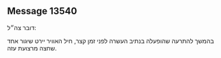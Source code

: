 ## Message 13540

דובר צה״ל:

בהמשך להתרעה שהופעלה בנתיב העשרה לפני זמן קצר, חיל האוויר יירט שיגור אחד שחצה מרצועת עזה.

